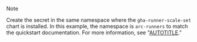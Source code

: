 > [!NOTE]
> Create the secret in the same namespace where the `gha-runner-scale-set` chart is installed. In this example, the namespace is `arc-runners` to match the quickstart documentation. For more information, see "[AUTOTITLE](/actions/hosting-your-own-runners/managing-self-hosted-runners-with-actions-runner-controller/quickstart-for-actions-runner-controller#configuring-a-runner-scale-set)."
